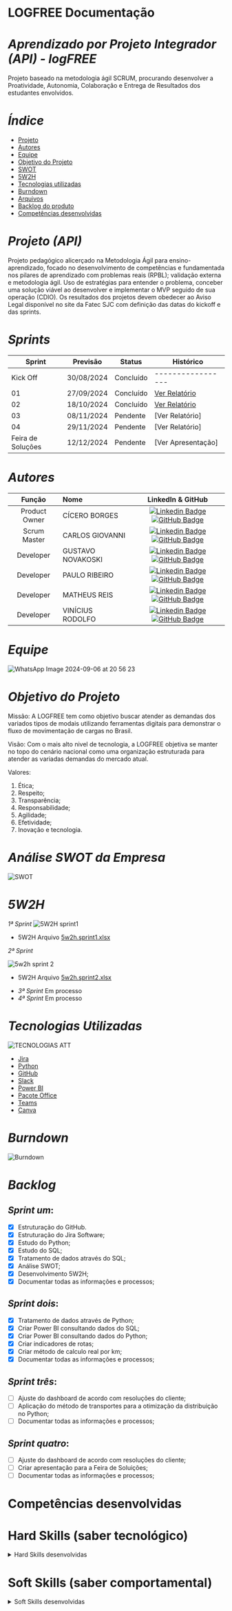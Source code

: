 
# LOGFREE Documentação

# *Aprendizado por Projeto Integrador (API) - logFREE*

Projeto baseado na metodologia ágil SCRUM, procurando desenvolver a Proatividade, Autonomia, Colaboração e Entrega de Resultados dos estudantes envolvidos.

# _Índice_

* [Projeto](#projeto (API))
* [Autores](#autores)
* [Equipe](#equipe)
* [Objetivo do Projeto](#objetivo-do-projeto)
* [SWOT](#Análise-SWOT-da-Empresa)
* [5W2H](#5W2H)
* [Tecnologias utilizadas](#tecnologias-utilizadas)
* [Burndown](#Burndown)
* [Arquivos](#Arquivos)
* [Backlog do produto](#Backlog)
* [Competências desenvolvidas](#Competências-desenvolvidas)

# _Projeto (API)_
Projeto pedagógico alicerçado na Metodologia Ágil para ensino-aprendizado, focado no desenvolvimento de competências e fundamentada nos pilares de aprendizado com problemas reais (RPBL); validação externa e metodologia ágil.
Uso de estratégias para entender o problema, conceber uma solução viável ao desenvolver e implementar o MVP seguido de sua operação (CDIO).
Os resultados dos projetos devem obedecer ao Aviso Legal disponível no site da Fatec SJC com definição das datas do kickoff e das sprints.

# _Sprints_
Sprint | Previsão | Status| Histórico|
|------|--------|------|--------|
|Kick Off | 30/08/2024 | Concluído |-----------------| 
|01 | 27/09/2024 | Concluído | [Ver Relatório](https://github.com/user-attachments/files/17158149/RELATORIO.SPRINT.1.LOGFREE.docx)|
|02|  18/10/2024| Concluído |[Ver Relatório](https://github.com/user-attachments/files/17427288/RELATORIO.SPRINT.2.LOGFREE.docx)|
|03| 08/11/2024 | Pendente |[Ver Relatório]|
|04| 29/11/2024 | Pendente |[Ver Relatório]|
|Feira de Soluções|12/12/2024 | Pendente |[Ver Apresentação]|

# _Autores_
|    Função     | Nome                                  |                                                                                                                                                      LinkedIn & GitHub                                                                                                                                                     
| :-----------: | :------------------------------------ | :-------------------------------------------------------------------------------------------------------------------------------------------------------------------------------------------------------------------------------------------------------------------------------------------------------------------------: |
| Product Owner |   CÍCERO BORGES              |          [![Linkedin Badge](https://img.shields.io/badge/Linkedin-blue?style=flat-square&logo=Linkedin&logoColor=white)](https://www.linkedin.com/in/c%C3%ADcero-borges-04953a24a?utm_source=share&utm_campaign=share_via&utm_content=profile&utm_medium=android_app)  [![GitHub Badge](https://img.shields.io/badge/GitHub-111217?style=flat-square&logo=github&logoColor=white)](https://github.com/CiceroAborges)        |
| Scrum Master  | CARLOS GIOVANNI       |           [![Linkedin Badge](https://img.shields.io/badge/Linkedin-blue?style=flat-square&logo=Linkedin&logoColor=white)](https://www.linkedin.com/in/carlos-giovanni-2693601ba/) [![GitHub Badge](https://img.shields.io/badge/GitHub-111217?style=flat-square&logo=github&logoColor=white)](https://github.com/carlosgiovanni2001)
| Developer   | GUSTAVO NOVAKOSKI         |      [![Linkedin Badge](https://img.shields.io/badge/Linkedin-blue?style=flat-square&logo=Linkedin&logoColor=white)](https://www.linkedin.com/in/gustavo-novakoski-759839252) [![GitHub Badge](https://img.shields.io/badge/GitHub-111217?style=flat-square&logo=github&logoColor=white)](https://github.com/GustavoNovakoski)               |
|  Developer   | PAULO RIBEIRO     |           [![Linkedin Badge](https://img.shields.io/badge/Linkedin-blue?style=flat-square&logo=Linkedin&logoColor=white)](https://www.linkedin.com/in/paulo-ribeiro-74b043244?utm_source=share&utm_campaign=share_via&utm_content=profile&utm_medium=android_app) [![GitHub Badge](https://img.shields.io/badge/GitHub-111217?style=flat-square&logo=github&logoColor=white)](https://www.linkedin.com/in/paulo-ribeiro-74b043244?utm_source=share&utm_campaign=share_via&utm_content=profile&utm_medium=android_app)
|  Developer   | MATHEUS REIS |       [![Linkedin Badge](https://img.shields.io/badge/Linkedin-blue?style=flat-square&logo=Linkedin&logoColor=white)](https://www.linkedin.com/in/matheus-reis-82b571161) [![GitHub Badge](https://img.shields.io/badge/GitHub-111217?style=flat-square&logo=github&logoColor=white)](https://github.com/matheus2208)     |
|  Developer   | VINÍCIUS RODOLFO      |           [![Linkedin Badge](https://img.shields.io/badge/Linkedin-blue?style=flat-square&logo=Linkedin&logoColor=white)](https://www.linkedin.com/in/vin%C3%ADcius-rodolfo) [![GitHub Badge](https://img.shields.io/badge/GitHub-111217?style=flat-square&logo=github&logoColor=white)](https://github.com/ViniciusRSS)

# *Equipe*

![WhatsApp Image 2024-09-06 at 20 56 23](https://github.com/user-attachments/assets/425f69fd-280c-46f2-b77f-00b5c132297e)





# _Objetivo do Projeto_
Missão: A LOGFREE tem como objetivo buscar atender as demandas dos variados tipos de modais utilizando ferramentas digitais para demonstrar o fluxo de movimentação de cargas no Brasil.

Visão: Com o mais alto nivel de tecnologia, a LOGFREE objetiva se manter no topo do cenário nacional como uma organização estruturada para atender as variadas demandas do mercado atual.

Valores: 
1. Ética;
2. Respeito;
3. Transparência;
4. Responsabilidade;
5. Agilidade;
6. Efetividade;
7. Inovação e tecnologia.

# *Análise SWOT da Empresa*


![SWOT](https://github.com/user-attachments/assets/80960a2d-7e08-45b7-a322-3f05789bb32f)



# *5W2H*

*1ª Sprint*
![5W2H sprint1](https://github.com/user-attachments/assets/3527a550-33e9-432e-8d2d-31c5f0d8f045)

* 5W2H Arquivo [5w2h.sprint1.xlsx](https://github.com/user-attachments/files/17090255/5w2h.sprint1.xlsx)


*2ª Sprint*

![5w2h sprint 2](https://github.com/user-attachments/assets/74456bec-d85e-4b58-8db5-16621aac1ab0)

* 5W2H Arquivo [5w2h.sprint2.xlsx](https://github.com/user-attachments/files/17441577/5w2h.sprint2.xlsx)

- *3ª Sprint*
 Em processo
- *4ª Sprint*
 Em processo

# *Tecnologias Utilizadas*
![TECNOLOGIAS ATT](https://github.com/user-attachments/assets/2e09e388-c429-448d-b38e-4daba5e6fcb2)


- [Jira](https://id.atlassian.com/)
- [Python](https://www.python.org/)
- [GitHub](https://github.com/)
- [Slack](https://slack.com/intl/pt-br)
- [Power BI](https://app.powerbi.com/)
- [Pacote Office](https://www.microsoft.com/)
- [Teams](https://teams.microsoft.com/)
- [Canva](https://www.canva.com/pt_br/)

 
 # *Burndown*
![Burndown](https://github.com/user-attachments/assets/b53ea837-d074-4935-b525-e2ceaf983f85)

# *Backlog*
## *Sprint um*:
- [x] Estruturação do GitHub.
- [x] Estruturação do Jira Software;
- [x] Estudo do Python;
- [x] Estudo do SQL;
- [x] Tratamento de dados através do SQL;
- [x] Análise SWOT;
- [x] Desenvolvimento 5W2H; 
- [x] Documentar todas as informações e processos;
     
## *Sprint dois*:
- [x] Tratamento de dados através de Python;
- [x] Criar Power BI consultando dados do SQL;
- [x] Criar Power BI consultando dados do Python;
- [x] Criar indicadores de rotas;
- [x] Criar método de calculo real por km;
- [x] Documentar todas as informações e processos;

## *Sprint três*:
- [ ] Ajuste do dashboard de acordo com resoluções do cliente;
- [ ] Aplicação do método de transportes para a otimização da distribuição no Python;
- [ ] Documentar todas as informações e processos;

## *Sprint quatro*:
- [ ] Ajuste do dashboard de acordo com resoluções do cliente;
- [ ] Criar apresentação para a Feira de Soluições;
- [ ] Documentar todas as informações e processos;

# Competências desenvolvidas

# Hard Skills (saber tecnológico)
<details>
<summary>Hard Skills desenvolvidas</summary>
 
| Tecnologia/Metodologia | Classificação |
| ---------------------- | ------------- |
| GitHub | ★ ★ ★ ★ ★ ★ ★ ☆ ☆ ☆ |
| Python | ★ ★ ★ ★ ★ ★ ★ ☆ ☆ ☆ |
| Gestão de Projetos | ★ ★ ★ ★ ★ ★ ☆ ☆ ☆ ☆ |
| Scrum Master | ★ ★ ★ ★ ★ ★ ★ ☆ ☆ ☆ |
| Prodct Owner | ★ ★ ★ ★ ★ ★ ★ ☆ ☆ ☆ |
| Markdown | ★ ★ ★ ★ ★ ★ ★ ☆ ☆ ☆ |
| Git Projects | ★ ★ ★ ★ ★ ★ ★ ☆ ☆ ☆ |
| Slack | ★ ★ ★ ★ ★ ★ ★ ☆ ☆ ☆ |
 
</details>

# Soft Skills (saber comportamental)
<details>
<summary>Soft Skills desenvolvidas</summary>

| Habilidades | Classificação |
| ---------------------- | ------------- |
| Adaptabilidade | ★ ★ ★ ★ ★ ★ ★ ★ ★ ☆ |
| Colaboração | ★ ★ ★ ★ ★ ★ ★ ★ ☆ ☆ |
| Comunicação | ★ ★ ★ ★ ★ ★ ★ ☆ ☆ ☆ |
| Gerenciamento de Tempo | ★ ★ ★ ★ ★ ★ ★ ☆ ☆ ☆ |
| Autonomia | ★ ★ ★ ★ ★ ★ ★ ★ ☆ ☆ |
| Resiliência | ★ ★ ★ ★ ★ ★ ★ ★ ☆ ☆ |
| Proatividade | ★ ★ ★ ★ ★ ★ ★ ★ ☆ ☆ |

</details>
